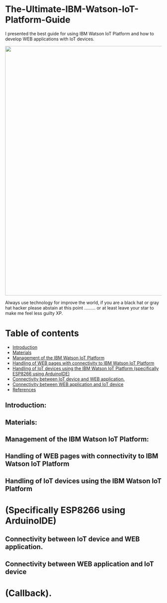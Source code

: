 # The-Ultimate-IBM-Watson-IoT-Platform-Guide
I presented the best guide for using IBM Watson IoT Platform and how to develop WEB applications with IoT devices.

<img src="https://hackster.imgix.net/uploads/attachments/612935/wpid-watch_dogs-e3-5_aVW4IYDttS.jpg?auto=compress%2Cformat&w=1280&h=960&fit=max" width="800">

Always use technology for improve the world, if you are a black hat or gray hat hacker please abstain at this point ......... or at least leave your star to make me feel less guilty XP.

# Table of contents

* [Introduction](#introduction)
* [Materials](#materials)
* [Management of the IBM Watson IoT Platform](#management-of-the-ibm-watson-iot-platform)
* [Handling of WEB pages with connectivity to IBM Watson IoT Platform](#handling-of-web-pages-with-connectivity-to-ibm-watson-iot-platform)
* [Handling of IoT devices using the IBM Watson IoT Platform (specifically ESP8266 using ArduinoIDE)](#handling-of-iot-devices-using-the-ibm-watson-iot-platform)
* [Connectivity between IoT device and WEB application.](#connectivity-between-iot-device-and-web-application.)
* [Connectivity between WEB application and IoT device](#connectivity-between-web-application-and-iot-device)
* [References](#references)

## Introduction:

## Materials:

## Management of the IBM Watson IoT Platform:

## Handling of WEB pages with connectivity to IBM Watson IoT Platform

## Handling of IoT devices using the IBM Watson IoT Platform 
# (Specifically ESP8266 using ArduinoIDE)

## Connectivity between IoT device and WEB application.

## Connectivity between WEB application and IoT device 
# (Callback).






